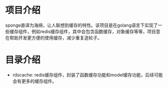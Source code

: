 # 项目介绍
sponge直译为海绵，让人联想到缓存的特性。该项目是在golang语言下实现了一些缓存组件，例如redis缓存组件，其中会包含函数缓存，对象缓存等等，项目意在帮助开发更方便的使用缓存，减少重复造轮子。

# 目录介绍
 - rdscache: redis缓存组件，封装了函数缓存功能和model缓存功能，后续可能会有更多的缓存组件。
 